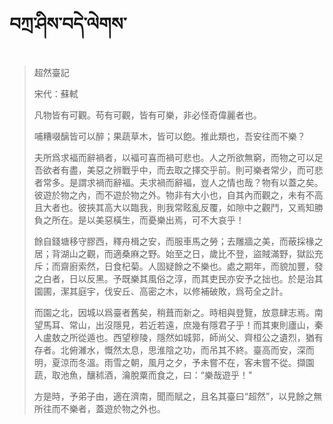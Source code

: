 # བཀྲ་ཤིས་བདེ་ལེགས་
> 超然臺記
> 
> 宋代：蘇軾 
> 
> 凡物皆有可觀。苟有可觀，皆有可樂，非必怪奇偉麗者也。
> 
> 哺糟啜醨皆可以醉；果蔬草木，皆可以飽。推此類也，吾安往而不樂？
> 
> 夫所爲求褔而辭禍者，以褔可喜而禍可悲也。人之所欲無窮，而物之可以足吾欲者有盡，美惡之辨戰乎中，而去取之擇交乎前。則可樂者常少，而可悲者常多。是謂求禍而辭褔。夫求禍而辭褔，豈人之情也哉？物有以蓋之矣。彼遊於物之內，而不遊於物之外。物非有大小也，自其內而觀之，未有不高且大者也。彼挾其高大以臨我，則我常眩亂反覆，如隙中之觀鬥，又焉知勝負之所在。是以美惡橫生，而憂樂出焉，可不大哀乎！
> 
> 餘自錢塘移守膠西，釋舟楫之安，而服車馬之勞；去雕牆之美，而蔽採椽之居；背湖山之觀，而適桑麻之野。始至之日，歲比不登，盜賊滿野，獄訟充斥；而齋廚索然，日食杞菊。人固疑餘之不樂也。處之期年，而貌加豐，發之白者，日以反黑。予既樂其風俗之淳，而其吏民亦安予之拙也。於是治其園圃，潔其庭宇，伐安丘、高密之木，以修補破敗，爲苟全之計。
> 
> 而園之北，因城以爲臺者舊矣，稍葺而新之。時相與登覽，放意肆志焉。南望馬耳、常山，出沒隱見，若近若遠，庶幾有隱君子乎！而其東則廬山，秦人盧敖之所從遁也。西望穆陵，隱然如城郭，師尚父、齊桓公之遺烈，猶有存者。北俯濰水，慨然太息，思淮陰之功，而吊其不終。臺高而安，深而明，夏涼而冬溫。雨雪之朝，風月之夕，予未嘗不在，客未嘗不從。擷園蔬，取池魚，釀秫酒，瀹脫粟而食之，曰：“樂哉遊乎！"
> 
> 方是時，予弟子由，適在濟南，聞而賦之，且名其臺曰“超然”，以見餘之無所往而不樂者，蓋遊於物之外也。
>